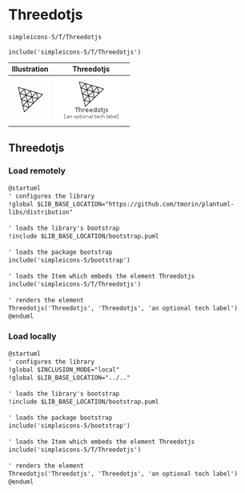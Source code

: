 # Threedotjs


```text
simpleicons-5/T/Threedotjs
```

```text
include('simpleicons-5/T/Threedotjs')
```



| Illustration | Threedotjs |
| :---: | :---: |
| ![illustration for Illustration](../../simpleicons-5/T/Threedotjs.png) | ![illustration for Threedotjs](../../simpleicons-5/T/Threedotjs.Local.png) |




## Threedotjs

### Load remotely
```plantuml
@startuml
' configures the library
!global $LIB_BASE_LOCATION="https://github.com/tmorin/plantuml-libs/distribution"

' loads the library's bootstrap
!include $LIB_BASE_LOCATION/bootstrap.puml

' loads the package bootstrap
include('simpleicons-5/bootstrap')

' loads the Item which embeds the element Threedotjs
include('simpleicons-5/T/Threedotjs')

' renders the element
Threedotjs('Threedotjs', 'Threedotjs', 'an optional tech label')
@enduml
```

### Load locally
```plantuml
@startuml
' configures the library
!global $INCLUSION_MODE="local"
!global $LIB_BASE_LOCATION="../.."

' loads the library's bootstrap
!include $LIB_BASE_LOCATION/bootstrap.puml

' loads the package bootstrap
include('simpleicons-5/bootstrap')

' loads the Item which embeds the element Threedotjs
include('simpleicons-5/T/Threedotjs')

' renders the element
Threedotjs('Threedotjs', 'Threedotjs', 'an optional tech label')
@enduml
```

